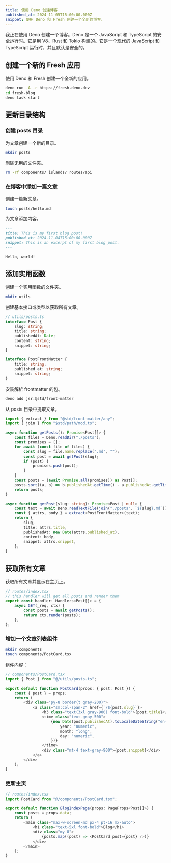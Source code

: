 ```yaml
---
title: 使用 Deno 创建博客
published_at: 2024-11-05T15:00:00.000Z
snippet: 使用 Deno 和 Fresh 创建一个全新的博客。
---
```


我正在使用 Deno 创建一个博客。Deno 是一个 JavaScript 和 TypeScript
的安全运行时。它是用 V8、Rust 和 Tokio 构建的。它是一个现代的 JavaScript 和
TypeScript 运行时，并且默认是安全的。

## 创建一个新的 Fresh 应用

使用 Deno 和 Fresh 创建一个全新的应用。

```bash
deno run -A -r https://fresh.deno.dev
cd fresh-blog
deno task start
```

## 更新目录结构

### 创建 posts 目录

为文章创建一个新的目录。

```bash
mkdir posts
```

删除无用的文件夹。

```bash
rm -rf components/ islands/ routes/api
```

### 在博客中添加一篇文章

创建一篇新文章。

```bash
touch posts/hello.md
```

为文章添加内容。

```markdown
---
title: This is my first blog post!
published_at: 2024-11-04T15:00:00.000Z
snippet: This is an excerpt of my first blog post.
---

Hello, world!
```

## 添加实用函数

创建一个实用函数的文件夹。

```bash
mkdir utils
```

创建基本接口或类型以获取所有文章。

```typescript
// utils/posts.ts
interface Post {
    slug: string;
    title: string;
    publishedAt: Date;
    content: string;
    snippet: string;
}

interface PostFrontMatter {
    title: string;
    published_at: string;
    snippet: string;
}
```

安装解析 frontmatter 的包。

```bash
deno add jsr:@std/front-matter
```

从 posts 目录中提取文章。

```typescript
import { extract } from "@std/front-matter/any";
import { join } from "$std/path/mod.ts";

async function getPosts(): Promise<Post[]> {
    const files = Deno.readDir("./posts");
    const promises = [];
    for await (const file of files) {
        const slug = file.name.replace(".md", "");
        const post = await getPost(slug);
        if (post) {
            promises.push(post);
        }
    }
    const posts = (await Promise.all(promises)) as Post[];
    posts.sort((a, b) => b.publishedAt.getTime() - a.publishedAt.getTime());
    return posts;
}

async function getPost(slug: string): Promise<Post | null> {
    const text = await Deno.readTextFile(join("./posts", `${slug}.md`));
    const { attrs, body } = extract<PostFrontMatter>(text);
    return {
        slug,
        title: attrs.title,
        publishedAt: new Date(attrs.published_at),
        content: body,
        snippet: attrs.snippet,
    };
}
```

## 获取所有文章

获取所有文章并显示在主页上。

```typescript
// routes/index.tsx
// this handler will get all posts and render them
export const handler: Handlers<Post[]> = {
    async GET(_req, ctx) {
        const posts = await getPosts();
        return ctx.render(posts);
    },
};
```

### 增加一个文章列表组件

```bash
mkdir components
touch components/PostCard.tsx
```

组件内容：

```typescript
// components/PostCard.tsx
import { Post } from "@/utils/posts.ts";

export default function PostCard(props: { post: Post }) {
    const { post } = props;
    return (
        <div class="py-8 border(t gray-200)">
            <a class="sm:col-span-2" href={`/${post.slug}`}>
                <h3 class="text(3xl gray-900) font-bold">{post.title}</h3>
                <time class="text-gray-500">
                    {new Date(post.publishedAt).toLocaleDateString("en-us", {
                        year: "numeric",
                        month: "long",
                        day: "numeric",
                    })}
                </time>
                <div class="mt-4 text-gray-900">{post.snippet}</div>
            </a>
        </div>
    );
}
```

### 更新主页

```typescript
// routes/index.tsx
import PostCard from "@/components/PostCard.tsx";

export default function BlogIndexPage(props: PageProps<Post[]>) {
    const posts = props.data;
    return (
        <main class="max-w-screen-md px-4 pt-16 mx-auto">
            <h1 class="text-5xl font-bold">Blog</h1>
            <div class="my-8">
                {posts.map((post) => <PostCard post={post} />)}
            </div>
        </main>
    );
}
```
